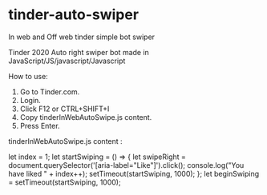 # tinder-auto-swiper
In web and Off web tinder simple bot swiper

Tinder 2020 Auto right swiper bot made in JavaScript/JS/javascript/Javascript

How to use:
1. Go to Tinder.com.
2. Login.
3. Click F12 or CTRL+SHIFT+I
4. Copy tinderInWebAutoSwipe.js content.
5. Press Enter.

tinderInWebAutoSwipe.js content :

let index = 1;
let startSwiping = () => {
let swipeRight = document.querySelector('[aria-label="Like"]').click();
console.log("You have liked " + index++);
setTimeout(startSwiping, 1000);
};
let beginSwiping = setTimeout(startSwiping, 1000);
